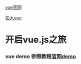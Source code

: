 [vue官网](http://cn.vuejs.org/)

[扣大vue](https://github.com/cody1991/learn/tree/gh-pages/learning/vuejs-learn)

# 开启vue.js之旅

### vue demo 参照教程[官网demo](http://cn.vuejs.org/guide/index.html)

